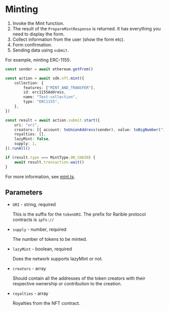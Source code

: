# Minting

1. Invoke the Mint function.
2. The result of the `PrepareMintResponse` is returned. It has everything you need to display the form.
3. Collect information from the user (show the form etc).
4. Form confirmation.
5. Sending data using `submit`.

For example, minting ERC-1155:

```typescript
const sender = await ethereum.getFrom()

const action = await sdk.nft.mint({
	collection: {
		features: ["MINT_AND_TRANSFER"],
		id: erc1155Address,
		name: "Test-collection",
		type: "ERC1155",
	},
})

const result = await action.submit.start({
	uri: "uri",
	creators: [{ account: toUnionAddress(sender), value: toBigNumber("10000") }],
	royalties: [],
	lazyMint: false,
	supply: 1,
}).runAll()

if (result.type === MintType.ON_CHAIN) {
	await result.transaction.wait()
}
```

For more information, see [mint.ts](packages/sdk/src/sdk-blockchains/ethereum/mint.ts).

## Parameters

- `URI` - string, required

    This is the suffix for the `tokenURI`. The prefix for Rarible protocol contracts is `ipfs://`

- `supply` - number, required

    The number of tokens to be minted.

- `lazyMint` - boolean, required

    Does the network supports lazyMint or not.

- `creators` - array

    Should contain all the addresses of the token creators with their respective ownership or contribution to the creation.

- `royalties` - array

    Royalties from the NFT contract.
